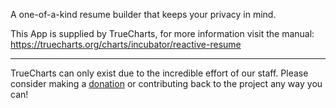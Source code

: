 A one-of-a-kind resume builder that keeps your privacy in mind.

This App is supplied by TrueCharts, for more information visit the manual: https://truecharts.org/charts/incubator/reactive-resume

---

TrueCharts can only exist due to the incredible effort of our staff.
Please consider making a [donation](https://truecharts.org/docs/about/sponsor) or contributing back to the project any way you can!
